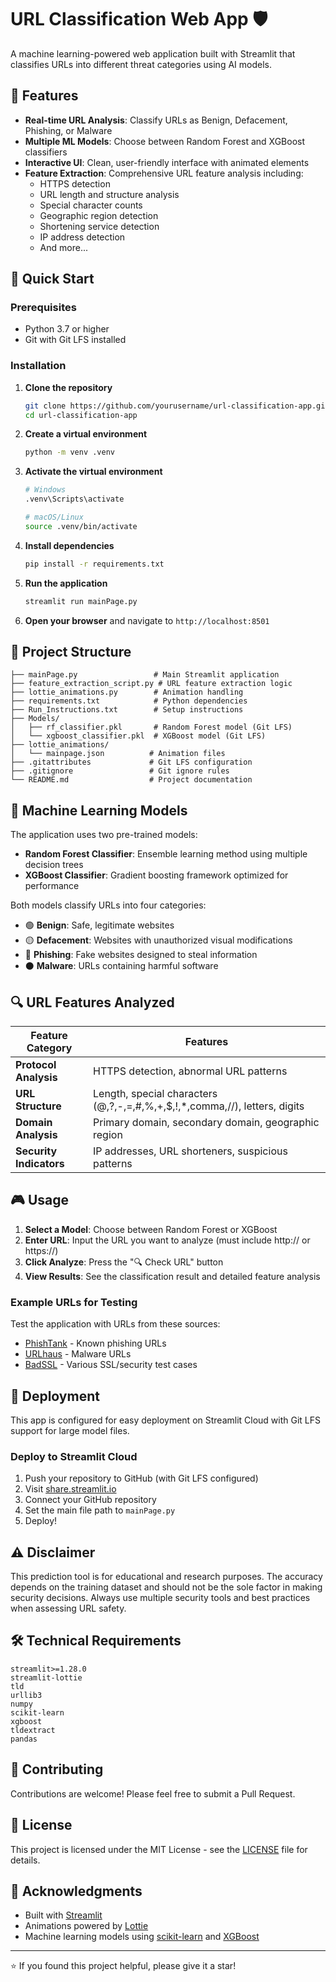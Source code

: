 # URL Classification Web App 🛡️

A machine learning-powered web application built with Streamlit that classifies URLs into different threat categories using AI models.

## 🎯 Features

- **Real-time URL Analysis**: Classify URLs as Benign, Defacement, Phishing, or Malware
- **Multiple ML Models**: Choose between Random Forest and XGBoost classifiers
- **Interactive UI**: Clean, user-friendly interface with animated elements
- **Feature Extraction**: Comprehensive URL feature analysis including:
  - HTTPS detection
  - URL length and structure analysis
  - Special character counts
  - Geographic region detection
  - Shortening service detection
  - IP address detection
  - And more...

## 🚀 Quick Start

### Prerequisites
- Python 3.7 or higher
- Git with Git LFS installed

### Installation

1. **Clone the repository**
   ```bash
   git clone https://github.com/yourusername/url-classification-app.git
   cd url-classification-app
   ```

2. **Create a virtual environment**
   ```bash
   python -m venv .venv
   ```

3. **Activate the virtual environment**
   ```bash
   # Windows
   .venv\Scripts\activate
   
   # macOS/Linux
   source .venv/bin/activate
   ```

4. **Install dependencies**
   ```bash
   pip install -r requirements.txt
   ```

5. **Run the application**
   ```bash
   streamlit run mainPage.py
   ```

6. **Open your browser** and navigate to `http://localhost:8501`

## 📁 Project Structure

```
├── mainPage.py                 # Main Streamlit application
├── feature_extraction_script.py # URL feature extraction logic
├── lottie_animations.py        # Animation handling
├── requirements.txt            # Python dependencies
├── Run_Instructions.txt        # Setup instructions
├── Models/
│   ├── rf_classifier.pkl       # Random Forest model (Git LFS)
│   └── xgboost_classifier.pkl  # XGBoost model (Git LFS)
├── lottie_animations/
│   └── mainpage.json          # Animation files
├── .gitattributes             # Git LFS configuration
├── .gitignore                 # Git ignore rules
└── README.md                  # Project documentation
```

## 🧠 Machine Learning Models

The application uses two pre-trained models:

- **Random Forest Classifier**: Ensemble learning method using multiple decision trees
- **XGBoost Classifier**: Gradient boosting framework optimized for performance

Both models classify URLs into four categories:
- 🟢 **Benign**: Safe, legitimate websites
- 🟡 **Defacement**: Websites with unauthorized visual modifications
- 🔴 **Phishing**: Fake websites designed to steal information
- ⚫ **Malware**: URLs containing harmful software

## 🔍 URL Features Analyzed

| Feature Category | Features |
|------------------|----------|
| **Protocol Analysis** | HTTPS detection, abnormal URL patterns |
| **URL Structure** | Length, special characters (@,?,-,=,#,%,+,$,!,*,comma,//), letters, digits |
| **Domain Analysis** | Primary domain, secondary domain, geographic region |
| **Security Indicators** | IP addresses, URL shorteners, suspicious patterns |

## 🎮 Usage

1. **Select a Model**: Choose between Random Forest or XGBoost
2. **Enter URL**: Input the URL you want to analyze (must include http:// or https://)
3. **Click Analyze**: Press the "🔍 Check URL" button
4. **View Results**: See the classification result and detailed feature analysis

### Example URLs for Testing

Test the application with URLs from these sources:
- [PhishTank](https://phishtank.org/) - Known phishing URLs
- [URLhaus](https://urlhaus.abuse.ch/browse/) - Malware URLs
- [BadSSL](https://badssl.com/) - Various SSL/security test cases

## 🚀 Deployment

This app is configured for easy deployment on Streamlit Cloud with Git LFS support for large model files.

### Deploy to Streamlit Cloud

1. Push your repository to GitHub (with Git LFS configured)
2. Visit [share.streamlit.io](https://share.streamlit.io)
3. Connect your GitHub repository
4. Set the main file path to `mainPage.py`
5. Deploy!

## ⚠️ Disclaimer

This prediction tool is for educational and research purposes. The accuracy depends on the training dataset and should not be the sole factor in making security decisions. Always use multiple security tools and best practices when assessing URL safety.

## 🛠️ Technical Requirements

```
streamlit>=1.28.0
streamlit-lottie
tld
urllib3
numpy
scikit-learn
xgboost
tldextract
pandas
```

## 🤝 Contributing

Contributions are welcome! Please feel free to submit a Pull Request.

## 📄 License

This project is licensed under the MIT License - see the [LICENSE](LICENSE) file for details.

## 🙏 Acknowledgments

- Built with [Streamlit](https://streamlit.io/)
- Animations powered by [Lottie](https://lottiefiles.com/)
- Machine learning models using [scikit-learn](https://scikit-learn.org/) and [XGBoost](https://xgboost.readthedocs.io/)

---

⭐ If you found this project helpful, please give it a star!
